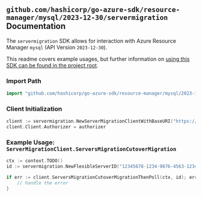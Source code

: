 
## `github.com/hashicorp/go-azure-sdk/resource-manager/mysql/2023-12-30/servermigration` Documentation

The `servermigration` SDK allows for interaction with Azure Resource Manager `mysql` (API Version `2023-12-30`).

This readme covers example usages, but further information on [using this SDK can be found in the project root](https://github.com/hashicorp/go-azure-sdk/tree/main/docs).

### Import Path

```go
import "github.com/hashicorp/go-azure-sdk/resource-manager/mysql/2023-12-30/servermigration"
```


### Client Initialization

```go
client := servermigration.NewServerMigrationClientWithBaseURI("https://management.azure.com")
client.Client.Authorizer = authorizer
```


### Example Usage: `ServerMigrationClient.ServersMigrationCutoverMigration`

```go
ctx := context.TODO()
id := servermigration.NewFlexibleServerID("12345678-1234-9876-4563-123456789012", "example-resource-group", "serverName")

if err := client.ServersMigrationCutoverMigrationThenPoll(ctx, id); err != nil {
	// handle the error
}
```

